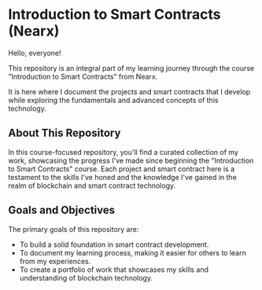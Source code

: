 # Introduction to Smart Contracts (Nearx)

Hello, everyone!

This repository is an integral part of my learning journey through the course "Introduction to Smart Contracts" from Nearx.

It is here where I document the projects and smart contracts that I develop while exploring the fundamentals and advanced concepts of this technology.

## About This Repository

In this course-focused repository, you'll find a curated collection of my work, showcasing the progress I've made since beginning the "Introduction to Smart Contracts" course. Each project and smart contract here is a testament to the skills I've honed and the knowledge I've gained in the realm of blockchain and smart contract technology.

## Goals and Objectives

The primary goals of this repository are:
* To build a solid foundation in smart contract development.
* To document my learning process, making it easier for others to learn from my experiences.
* To create a portfolio of work that showcases my skills and understanding of blockchain technology.
